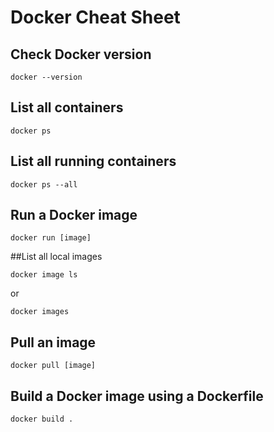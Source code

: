 # Docker Cheat Sheet


## Check Docker version
```
docker --version
```

## List all containers
```
docker ps
```

## List all running containers
```
docker ps --all
```
## Run a Docker image
```
docker run [image]
```

##List all local images
```
docker image ls 
```
or
```
docker images 
```

## Pull an image
```
docker pull [image]
```

## Build a Docker image using a Dockerfile
```
docker build .
```
<!-- docker build --build-arg username=user --build-arg password=pwd123 . -->

<!-- docker exec -it MonContainer /bin/bash -->
